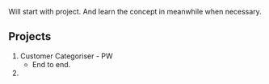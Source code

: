 Will start with project. And learn the concept in meanwhile when necessary.
## Projects
1. Customer Categoriser - PW
	- End to end.
2. 
